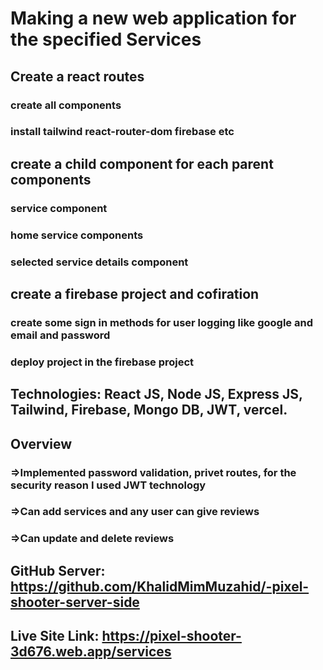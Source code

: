 # Making a new web application for the specified Services

## Create a react routes

### create all components

### install tailwind react-router-dom firebase etc

## create a child component for each parent components

### service component

### home service components

### selected service details component

## create a firebase project and cofiration

### create some sign in methods for user logging like google and email and password

### deploy project in the firebase project




## Technologies: React JS, Node JS, Express JS, Tailwind, Firebase, Mongo DB, JWT, vercel.
## Overview 
### =>Implemented password validation, privet routes, for the security reason I used JWT technology
### =>Can add services and any user can give reviews
### =>Can update and delete reviews

## GitHub Server: https://github.com/KhalidMimMuzahid/-pixel-shooter-server-side
## Live Site Link:  https://pixel-shooter-3d676.web.app/services
